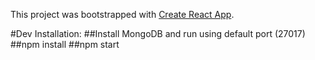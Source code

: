 This project was bootstrapped with [Create React App](https://github.com/facebookincubator/create-react-app).

#Dev Installation:
##Install MongoDB and run using default port (27017)
##npm install
##npm start